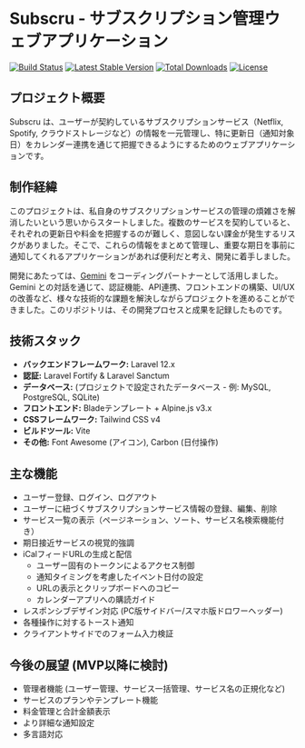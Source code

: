 # Subscru - サブスクリプション管理ウェブアプリケーション

[![Build Status](https://www.google.com/search?q=https://github.com/yng13/subscru.jp/actions/workflows/tests/badge.svg)](https://www.google.com/search?q=https://github.com/yng13/subscru.jp/actions/workflows/tests)
[![Latest Stable Version](https://img.shields.io/packagist/v/laravel/framework)](https://packagist.org/packages/laravel/framework)
[![Total Downloads](https://img.shields.io/packagist/dt/laravel/framework)](https://packagist.org/packages/laravel/framework)
[![License](https://img.shields.io/packagist/l/laravel/framework)](https://opensource.org/licenses/MIT)

## プロジェクト概要

Subscru は、ユーザーが契約しているサブスクリプションサービス（Netflix, Spotify,
クラウドストレージなど）の情報を一元管理し、特に更新日（通知対象日）をカレンダー連携を通じて把握できるようにするためのウェブアプリケーションです。

## 制作経緯

このプロジェクトは、私自身のサブスクリプションサービスの管理の煩雑さを解消したいという思いからスタートしました。複数のサービスを契約していると、それぞれの更新日や料金を把握するのが難しく、意図しない課金が発生するリスクがありました。そこで、これらの情報をまとめて管理し、重要な期日を事前に通知してくれるアプリケーションがあれば便利だと考え、開発に着手しました。

開発にあたっては、[Gemini](https://gemini.google.com/) をコーディングパートナーとして活用しました。Gemini
との対話を通じて、認証機能、API連携、フロントエンドの構築、UI/UX
の改善など、様々な技術的な課題を解決しながらプロジェクトを進めることができました。このリポジトリは、その開発プロセスと成果を記録したものです。

## 技術スタック

* **バックエンドフレームワーク:** Laravel 12.x
* **認証:** Laravel Fortify & Laravel Sanctum
* **データベース:** (プロジェクトで設定されたデータベース - 例: MySQL, PostgreSQL, SQLite)
* **フロントエンド:** Bladeテンプレート + Alpine.js v3.x
* **CSSフレームワーク:** Tailwind CSS v4
* **ビルドツール:** Vite
* **その他:** Font Awesome (アイコン), Carbon (日付操作)

## 主な機能

* ユーザー登録、ログイン、ログアウト
* ユーザーに紐づくサブスクリプションサービス情報の登録、編集、削除
* サービス一覧の表示（ページネーション、ソート、サービス名検索機能付き）
* 期日接近サービスの視覚的強調
* iCalフィードURLの生成と配信
    * ユーザー固有のトークンによるアクセス制御
    * 通知タイミングを考慮したイベント日付の設定
    * URLの表示とクリップボードへのコピー
    * カレンダーアプリへの購読ガイド
* レスポンシブデザイン対応 (PC版サイドバー/スマホ版ドロワーヘッダー)
* 各種操作に対するトースト通知
* クライアントサイドでのフォーム入力検証

## 今後の展望 (MVP以降に検討)

* 管理者機能 (ユーザー管理、サービス一括管理、サービス名の正規化など)
* サービスのプランやテンプレート機能
* 料金管理と合計金額表示
* より詳細な通知設定
* 多言語対応

